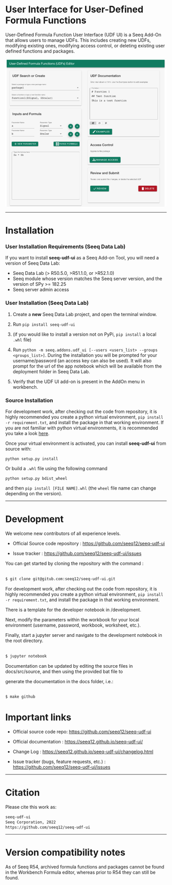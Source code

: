 # User Interface for User-Defined Formula Functions


User-Defined Formula Function User Interface (UDF UI) is a Seeq Add-On that allows users to manage UDFs. This includes creating new UDFs, 
modifying existing ones, modifying access control, or deleting existing user defined functions and packages. 

![drawing](./docs_src/source/_static/overview.png)

----
# Installation

### User Installation Requirements (Seeq Data Lab)
If you want to install **seeq-udf-ui** as a Seeq Add-on Tool, you will need a version of Seeq Data Lab:

- Seeq Data Lab (> R50.5.0, >R51.1.0, or >R52.1.0)
- Seeq module whose version matches the Seeq server version, and the version of SPy >= 182.25
- Seeq server admin access


### User Installation (Seeq Data Lab)
1. Create a **new** Seeq Data Lab project, and open the terminal window.

2. Run `pip install seeq-udf-ui` 
3. (if you would like to install a version not on PyPi, `pip install` a local `.whl`
file)

4. Run `python -m seeq.addons.udf_ui [--users <users_list> --groups <groups_list>]`.  During the installation you will
   be prompted for your username/password (an access key can also be used).  It will also prompt for the url of the
   app notebook which will be available from the deployment folder in Seeq Data Lab.

5. Verify that the UDF UI add-on is present in the AddOn menu in workbench.

### Source Installation

For development work, after checking out the code from repository, 
it is highly recommended you create a python virtual environment, 
`pip install -r requirement.txt`, and install the package in that
working environment. If you are not familiar with python virtual environments,
it is recommended you take a look [here](https://docs.python.org/3.8/tutorial/venv.html).

Once your virtual environment is activated, you can install **seeq-udf-ui** from source with:

```shell
python setup.py install
```

Or build a `.whl` file using the following command 
```shell
python setup.py bdist_wheel
```
and then `pip install [FILE NAME].whl`
(the `wheel` file name can change depending on the version).

----

# Development

We welcome new contributors of all experience levels.

- Official Source code repository : https://github.com/seeq12/seeq-udf-ui

- Issue tracker : https://github.com/seeq12/seeq-udf-ui/issues

You can get started by cloning the repository with the command : 

```sh

$ git clone git@gitub.com:seeq12/seeq-udf-ui.git

```
For development work, after checking out the code from repository, 
it is highly recommended you create a python virtual environment, 
`pip install -r requirement.txt`, and install the package in that
working environment. 

There is a template for the developer notebook in /development. 

Next, modify the parameters within the workbook for your local environment (username, password, workbook, worksheet, etc.).

Finally, start a jupyter server and navigate to the development notebook in the root directory.

```sh

$ jupyter notebook

```

Documentation can be updated by editing the source files in docs/src/source, and then using the provided bat file to

generate the documentation in the docs folder, i.e.:

```sh

$ make github

```


# Important links

* Official source code repo: https://github.com/seeq12/seeq-udf-ui

* Official documentation : https://seeq12.github.io/seeq-udf-ui/

* Change Log : https://seeq12.github.io/seeq-udf-ui/changelog.html

* Issue tracker (bugs, feature requests, etc.) : https://github.com/seeq12/seeq-udf-ui/issues

----

# Citation

Please cite this work as:

```shell
seeq-udf-ui
Seeq Corporation, 2022
https://github.com/seeq12/seeq-udf-ui
```

----
# Version compatibility notes


As of Seeq R54, archived formula functions and packages cannot be found in the Workbench Formula 
editor, whereas prior to R54 they can still be found.
